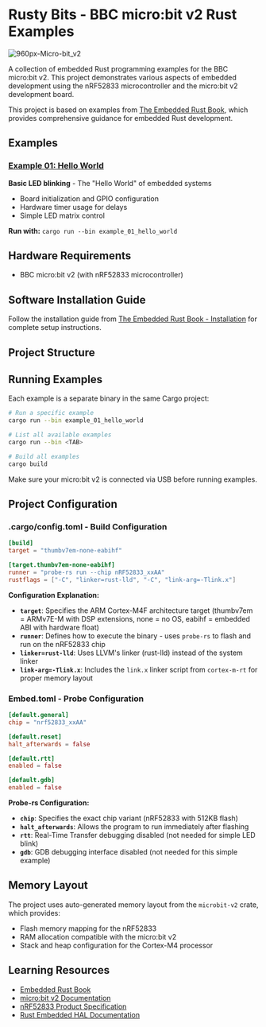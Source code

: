 # Rusty Bits - BBC micro:bit v2 Rust Examples

![960px-Micro-bit_v2](https://github.com/user-attachments/assets/ce0fe5b0-dc15-4ad8-a31c-e2cbbe288afc)

A collection of embedded Rust programming examples for the BBC micro:bit v2. This project demonstrates various aspects of embedded development using the nRF52833 microcontroller and the micro:bit v2 development board.

This project is based on examples from [The Embedded Rust Book](https://docs.rust-embedded.org/book/), which provides comprehensive guidance for embedded Rust development.

## Examples

### [Example 01: Hello World](example_01_hello_world/)
**Basic LED blinking** - The "Hello World" of embedded systems
- Board initialization and GPIO configuration  
- Hardware timer usage for delays
- Simple LED matrix control

**Run with:** `cargo run --bin example_01_hello_world`

<!-- Future examples will be added here -->
<!-- ### Example 02: Button Input
**Reading button presses** - Handling user input
- GPIO input configuration
- Interrupt handling
- Button debouncing

**Run with:** `cargo run --bin example_02_buttons`
-->

## Hardware Requirements

- BBC micro:bit v2 (with nRF52833 microcontroller)

## Software Installation Guide
Follow the installation guide from [The Embedded Rust Book - Installation](https://docs.rust-embedded.org/book/intro/install.html) for complete setup instructions.

## Project Structure

## Running Examples

Each example is a separate binary in the same Cargo project:

```bash
# Run a specific example
cargo run --bin example_01_hello_world

# List all available examples  
cargo run --bin <TAB>

# Build all examples
cargo build
```

Make sure your micro:bit v2 is connected via USB before running examples.

## Project Configuration

### .cargo/config.toml - Build Configuration

```toml
[build]
target = "thumbv7em-none-eabihf"

[target.thumbv7em-none-eabihf]
runner = "probe-rs run --chip nRF52833_xxAA"
rustflags = ["-C", "linker=rust-lld", "-C", "link-arg=-Tlink.x"]
```

**Configuration Explanation:**

- **`target`**: Specifies the ARM Cortex-M4F architecture target (thumbv7em = ARMv7E-M with DSP extensions, none = no OS, eabihf = embedded ABI with hardware float)
- **`runner`**: Defines how to execute the binary - uses `probe-rs` to flash and run on the nRF52833 chip
- **`linker=rust-lld`**: Uses LLVM's linker (rust-lld) instead of the system linker
- **`link-arg=-Tlink.x`**: Includes the `link.x` linker script from `cortex-m-rt` for proper memory layout

### Embed.toml - Probe Configuration

```toml
[default.general]
chip = "nrf52833_xxAA"

[default.reset]
halt_afterwards = false

[default.rtt]
enabled = false

[default.gdb]
enabled = false
```

**Probe-rs Configuration:**

- **`chip`**: Specifies the exact chip variant (nRF52833 with 512KB flash)
- **`halt_afterwards`**: Allows the program to run immediately after flashing
- **`rtt`**: Real-Time Transfer debugging disabled (not needed for simple LED blink)
- **`gdb`**: GDB debugging interface disabled (not needed for this simple example)


## Memory Layout

The project uses auto-generated memory layout from the `microbit-v2` crate, which provides:
- Flash memory mapping for the nRF52833
- RAM allocation compatible with the micro:bit v2
- Stack and heap configuration for the Cortex-M4 processor

## Learning Resources

- [Embedded Rust Book](https://docs.rust-embedded.org/book/)
- [micro:bit v2 Documentation](https://tech.microbit.org/hardware/)
- [nRF52833 Product Specification](https://infocenter.nordicsemi.com/topic/ps_nrf52833/keyfeatures_html5.html)
- [Rust Embedded HAL Documentation](https://docs.rs/embedded-hal/)
